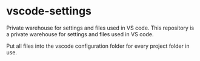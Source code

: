 # vscode-settings

Private warehouse for settings and files used in VS code.
This repository is a private warehouse for settings and files used in VS code.

Put all files into the vscode configuration folder for every project folder in use.